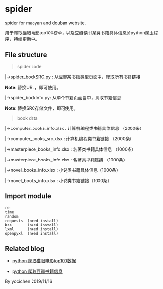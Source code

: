 # spider
spider for maoyan and douban website.

用于爬取猫眼电影top100榜单，以及豆瓣读书某类书籍具体信息的python爬虫程序，持续更新中。

## File structure
> spider code

|->spider_bookSRC.py : 从豆瓣某书籍类型页面中，爬取所有书籍链接

**Note**: 替换URL，即可使用。

|->spider_bookInfo.py: 从单个书籍页面当中，爬取书籍信息

**Note**: 替换SRC存储文件，即可使用。

> book data

|->computer_books_info.xlsx : 计算机编程类书籍具体信息 （2000条）

|->computer_books_src.xlsx : 计算机编程类书籍链接 （2000条）

|->masterpiece_books_info.xlsx : 名著类书籍具体信息 （1000条）

|->masterpiece_books_info.xlsx : 名著类书籍链接 （1000条）

|->novel_books_info.xlsx : 小说类书籍具体信息（1000条）

|->novel_books_info.xlsx : 小说类书籍链接（1000条）

## Import module
    re
    time
    random
    requests  (need install)
    bs4       (need install)
    lxml      (need install)
    openpyxl  (need install)

## Related blog
- [python 爬取猫眼电影top100数据](https://www.cnblogs.com/yocichen/p/11812637.html)

+ [python 爬取豆瓣书籍信息](https://www.cnblogs.com/yocichen/p/11847478.html)

By yocichen 2019/11/16